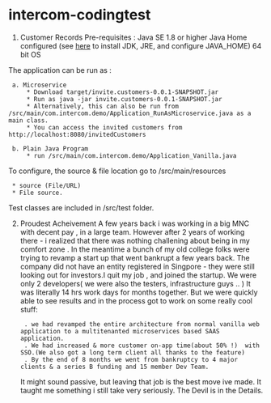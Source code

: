 # intercom-codingtest

1.  Customer Records
 Pre-requisites :
     Java SE 1.8 or higher
     Java Home configured (see [here](https://docs.oracle.com/cd/E19182-01/820-7851/inst_cli_jdk_javahome_t/) to install JDK, JRE, and configure JAVA_HOME)
     64 bit OS 

The application can be run as :
     
     a. Microservice 
         * Download target/invite.customers-0.0.1-SNAPSHOT.jar 
         * Run as java -jar invite.customers-0.0.1-SNAPSHOT.jar
         * Alternatively, this can also be run from /src/main/com.intercom.demo/Application_RunAsMicroservice.java as a main class. 
         * You can access the invited customers from http://localhost:8080/invitedCustomers
         
     b. Plain Java Program
         * run /src/main/com.intercom.demo/Application_Vanilla.java 
 
To configure, the source & file location go to /src/main/resources
    
     * source (File/URL)
     * File source.

Test classes are included in /src/test folder. 

2. Proudest Acheivement
     A few years back i was working in a big MNC with decent pay , in a large team. However after 2 years of working there - i realized
     that there was nothing challening about being in my comfort zone . In the meantime a bunch of my old college folks were trying to
     revamp a start up that went bankrupt a few years back. The company did not have an entity registered in Singpore - they were still looking 
     out for investors.I quit my job , and joined the startup. We were only 2 developers( we were also the testers, infrastructure guys .. ) 
     It was literally 14 hrs work days for months together. 
     But we were quickly able to see results and in the process got to work on some really cool stuff:
        
        . we had revamped the entire architecture from normal vanilla web application to a multitenanted microservices based SAAS application.
        . We had increased & more customer on-app time(about 50% !)  with SSO.(We also got a long term client all thanks to the feature)
        . By the end of 8 months we went from bankruptcy to 4 major clients & a series B funding and 15 member Dev Team. 
     
     It might sound passive, but leaving that job is the best move ive made. It taught me something i still take very seriously. 
     The Devil is in the Details.
     
